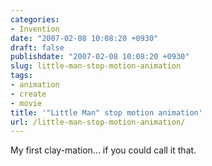 ```yaml
---
categories:
- Invention
date: "2007-02-08 10:08:20 +0930"
draft: false
publishdate: "2007-02-08 10:08:20 +0930"
slug: little-man-stop-motion-animation
tags:
- animation
- create
- movie
title: '"Little Man" stop motion animation'
url: /little-man-stop-motion-animation/
---
```

My first clay-mation... if you could call it that.